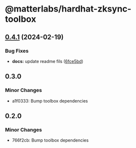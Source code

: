 # @matterlabs/hardhat-zksync-toolbox

## [0.4.1](https://github.com/matter-labs/hardhat-zksync/compare/@matterlabs/hardhat-zksync-toolbox-v0.4.0...@matterlabs/hardhat-zksync-toolbox-v0.4.1) (2024-02-19)


### Bug Fixes

* **docs:** update readme fils ([6fce5bd](https://github.com/matter-labs/hardhat-zksync/commit/6fce5bdd0ebc7d61519b5cc637f962c1390944ea))

## 0.3.0

### Minor Changes

- a1f0333: Bump toolbox dependencies

## 0.2.0

### Minor Changes

- 766f2cb: Bump toolbox dependencies
